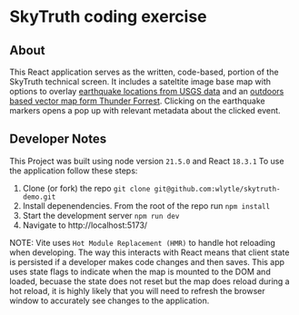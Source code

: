 # SkyTruth coding exercise

## About
This React application serves as the written, code-based, portion of the SkyTruth technical screen. It includes a sateltite image base map with options to overlay [earthquake locations from USGS data](https://earthquake.usgs.gov/fdsnws/event/1/) and an [outdoors based vector map form Thunder Forrest](https://www.thunderforest.com/). Clicking on the earthquake markers opens a pop up with relevant metadata about the clicked event.

## Developer Notes
This Project was built using node version `21.5.0` and React `18.3.1`
To use the application follow these steps:
1. Clone (or fork) the repo `git clone git@github.com:wlytle/skytruth-demo.git`
2. Install depenendencies. From the root of the repo run `npm install`
3. Start the development server `npm run dev`
4. Navigate to http://localhost:5173/

NOTE: Vite uses `Hot Module Replacement (HMR)` to handle hot reloading when developing. The way this interacts with React means that client state is persisted if a developer makes code changes and then saves. This app uses state flags to indicate when the map is mounted to the DOM and loaded, becuase the state does not reset but the map does reload during a hot reload, it is highly likely that you will need to refresh the browser window to accurately see changes to the application. 
